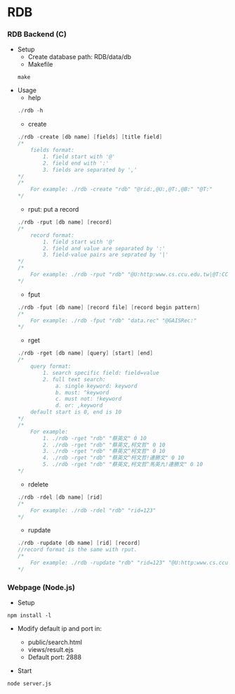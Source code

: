 # RDB
### RDB Backend (C)
+ Setup
	+ Create database path: RDB/data/db
	+ Makefile
	```
	make
	```
+ Usage
	+ help
	```C
	./rdb -h
	```
	+ create
	```C
	./rdb -create [db name] [fields] [title field]
	/* 
		fields format: 
			1. field start with '@'
			2. field end with ':'
			3. fields are separated by ','
	*/
	/*
		For example: ./rdb -create "rdb" "@rid:,@U:,@T:,@B:" "@T:"
	*/
	```
	+ rput: put a record
	```C
	./rdb -rput [db name] [record]
	/* 
		record format:
			1. field start with '@'
			2. field and value are separated by ':'
			3. field-value pairs are seprated by '|'
	*/
	/*
		For example: ./rdb -rput "rdb" "@U:http:www.cs.ccu.edu.tw|@T:CCU CSIE|@B:Web page"
	*/
	```
	+ fput
	```C
	./rdb -fput [db name] [record file] [record begin pattern]
	/*
		For example: ./rdb -fput "rdb" "data.rec" "@GAISRec:"
	*/
	```
	+ rget
	```C
	./rdb -rget [db name] [query] [start] [end]
	/*
		query format:
			1. search specific field: field=value
			2. full text search:
				a. single keyword: keyword
				b. must: ^keyword
				c. must not: !keyword
				d. or: ,keyword
		default start is 0, end is 10
	*/
	/*
		For example: 
			1. ./rdb -rget "rdb" "蔡英文" 0 10
			2. ./rdb -rget "rdb" "蔡英文,柯文哲" 0 10
			3. ./rdb -rget "rdb" "蔡英文^柯文哲" 0 10
			4. ./rdb -rget "rdb" "蔡英文^柯文哲!連勝文" 0 10
			5. ./rdb -rget "rdb" "蔡英文,柯文哲^馬英九!連勝文" 0 10
	*/
	```
	+ rdelete
	```C
	./rdb -rdel [db name] [rid]
	/*
		For example: ./rdb -rdel "rdb" "rid=123"
	*/
	```
	+ rupdate
	```C
	./rdb -rupdate [db name] [rid] [record]
	//record format is the same with rput.
	/*
		For example: ./rdb -rupdate "rdb" "rid=123" "@U:http:www.cs.ccu.edu.tw|@T:CCU CSIE|@B:Web page"
	*/
	```

### Webpage (Node.js)
+ Setup
```
npm install -l
```
+ Modify default ip and port in:
	+ public/search.html
	+ views/result.ejs
	+ Default port: 2888

+ Start
```
node server.js
```
